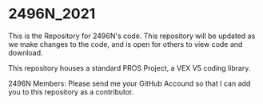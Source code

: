 # 2496N_2021

This is the Repository for 2496N's code. This repository will be updated as we make changes to the code, and is open for others to view code and download.

This repository houses a standard PROS Project, a VEX V5 coding library.

2496N Members: Please send me your GitHub Accound so that I can add you to this repository as a contributor.